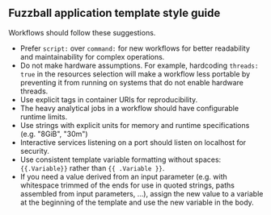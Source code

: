 
## Fuzzball application template style guide

Workflows should follow these suggestions.

- Prefer `script:` over `command:` for new workflows for better readability and
  maintainability for complex operations.
- Do not make hardware assumptions. For example, hardcoding `threads: true` in
  the resources selection will make a workflow less portable by preventing it
  from running on systems that do not enable hardware threads.
- Use explicit tags in container URIs for reproducibility.
- The heavy analytical jobs in a workflow should have configurable runtime limits.
- Use strings with explicit units for memory and runtime specifications (e.g. "8GiB", "30m")
- Interactive services listening on a port should listen on localhost for security.
- Use consistent template variable formatting without spaces: `{{.Variable}}`
  rather than `{{ .Variable }}`.
- If you need a value derived from an input parameter (e.g. with whitespace
  trimmed of the ends for use in quoted strings, paths assembled from input
  parameters, ...), assign the new value to a variable at the beginning of the
  template and use the new variable in the body.
